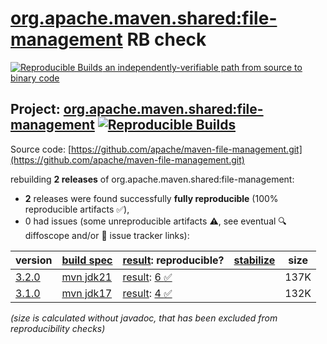 [org.apache.maven.shared:file-management](https://central.sonatype.com/artifact/org.apache.maven.shared/file-management/versions) RB check
=======

[![Reproducible Builds](https://reproducible-builds.org/images/logos/rb.svg) an independently-verifiable path from source to binary code](https://reproducible-builds.org/)

## Project: [org.apache.maven.shared:file-management](https://central.sonatype.com/artifact/org.apache.maven.shared/file-management/versions) [![Reproducible Builds](https://img.shields.io/endpoint?url=https://raw.githubusercontent.com/jvm-repo-rebuild/reproducible-central/master/content/org/apache/maven/shared/file-management/badge.json)](https://github.com/jvm-repo-rebuild/reproducible-central/blob/master/content/org/apache/maven/shared/file-management/README.md)

Source code: [https://github.com/apache/maven-file-management.git](https://github.com/apache/maven-file-management.git)

rebuilding **2 releases** of org.apache.maven.shared:file-management:
- **2** releases were found successfully **fully reproducible** (100% reproducible artifacts :white_check_mark:),
- 0 had issues (some unreproducible artifacts :warning:, see eventual :mag: diffoscope and/or :memo: issue tracker links):

| version | [build spec](/BUILDSPEC.md) | [result](https://reproducible-builds.org/docs/jvm/): reproducible? | [stabilize](https://github.com/google/oss-rebuild/blob/main/cmd/stabilize/README.md) | size |
| -- | --------- | ------ | ------ | -- |
| [3.2.0](https://central.sonatype.com/artifact/org.apache.maven.shared/file-management/3.2.0/pom) | [mvn jdk21](file-management-3.2.0.buildspec) | [result](file-management-3.2.0.buildinfo): [6 :white_check_mark: ](file-management-3.2.0.buildcompare) | | 137K |
| [3.1.0](https://central.sonatype.com/artifact/org.apache.maven.shared/file-management/3.1.0/pom) | [mvn jdk17](file-management-3.1.0.buildspec) | [result](file-management-3.1.0.buildinfo): [4 :white_check_mark: ](file-management-3.1.0.buildcompare) | | 132K |

<i>(size is calculated without javadoc, that has been excluded from reproducibility checks)</i>
